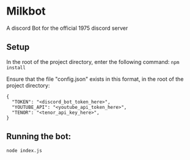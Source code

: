# Milkbot
A discord Bot for the official 1975 discord server

## Setup
In the root of the project directory, enter the following command:
```npm install```

Ensure that the file "config.json" exists in this format, in the root of the project directory:

```
{
  "TOKEN": "<discord_bot_token_here>",
  "YOUTUBE_API": "<youtube_api_token_here>",
  "TENOR": "<tenor_api_key_here>",
}
```

## Running the bot:
```node index.js```
